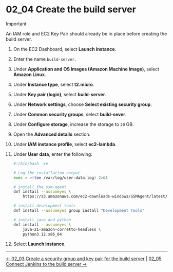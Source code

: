 # 02_04 Create the build server

> [!IMPORTANT]
> An IAM role and EC2 Key Pair should already be in place before creating the build server.

1. On the EC2 Dashboard, select **Launch instance**.
1. Enter the name `build-server`.
1. Under **Application and OS Images (Amazon Machine Image)**, select **Amazon Linux**.
1. Under **Instance type**, select **t2.micro**.
1. Under **Key pair (login)**, select **build-server**.
1. Under **Network settings**, choose **Select existing security group**.
1. Under **Common security groups**, select **build-sever**.
1. Under **Configure storage**, increase the storage to `20` GB.
1. Open the **Advanced details** section.
1. Under **IAM instance profile**, select **ec2-lambda**.
1. Under **User data**, enter the following:

    ```bash
    #!/bin/bash -xe

    # Log the installation output
    exec > >(tee /var/log/user-data.log) 2>&1

    # install the ssm-agent
    dnf install --assumeyes \
        https://s3.amazonaws.com/ec2-downloads-windows/SSMAgent/latest/linux_amd64/amazon-ssm-agent.rpm

    # install development tools
    dnf install --assumeyes group install "Development Tools"

    # install java and python
    dnf install --assumeyes \
        java-21-amazon-corretto-headless \
        python3.12.x86_64
    ```

1. Select **Launch instance**.

<!-- FooterStart -->
---
[← 02_03 Create a security group and key pair for the build server](../02_03_create_a_security_group_key_pair_for_the_build_server/README.md) | [02_05 Connect Jenkins to the build server →](../02_05_connect_jenkins_to_the_build_server/README.md)
<!-- FooterEnd -->
